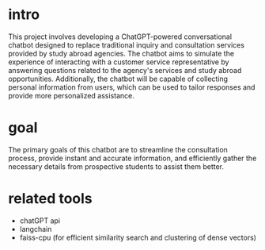 # intro
This project involves developing a ChatGPT-powered conversational chatbot designed to replace traditional inquiry and consultation services provided by study abroad agencies. The chatbot aims to simulate the experience of interacting with a customer service representative by answering questions related to the agency's services and study abroad opportunities. Additionally, the chatbot will be capable of collecting personal information from users, which can be used to tailor responses and provide more personalized assistance.

# goal
The primary goals of this chatbot are to streamline the consultation process, provide instant and accurate information, and efficiently gather the necessary details from prospective students to assist them better.

# related tools
- chatGPT api
- langchain
- faiss-cpu (for efficient similarity search and clustering of dense vectors)